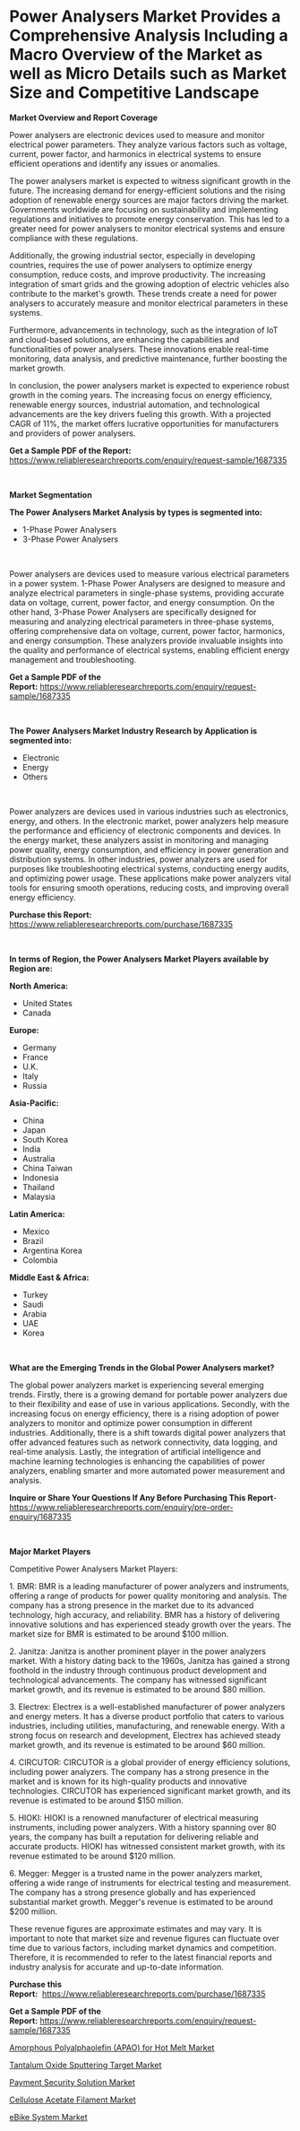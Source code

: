 <p><h1>Power Analysers Market Provides a Comprehensive Analysis Including a Macro Overview of the Market as well as Micro Details such as Market Size and Competitive Landscape</h1></p><p><strong>Market Overview and Report Coverage</strong></p>
<p><p>Power analysers are electronic devices used to measure and monitor electrical power parameters. They analyze various factors such as voltage, current, power factor, and harmonics in electrical systems to ensure efficient operations and identify any issues or anomalies.</p><p>The power analysers market is expected to witness significant growth in the future. The increasing demand for energy-efficient solutions and the rising adoption of renewable energy sources are major factors driving the market. Governments worldwide are focusing on sustainability and implementing regulations and initiatives to promote energy conservation. This has led to a greater need for power analysers to monitor electrical systems and ensure compliance with these regulations.</p><p>Additionally, the growing industrial sector, especially in developing countries, requires the use of power analysers to optimize energy consumption, reduce costs, and improve productivity. The increasing integration of smart grids and the growing adoption of electric vehicles also contribute to the market's growth. These trends create a need for power analysers to accurately measure and monitor electrical parameters in these systems.</p><p>Furthermore, advancements in technology, such as the integration of IoT and cloud-based solutions, are enhancing the capabilities and functionalities of power analysers. These innovations enable real-time monitoring, data analysis, and predictive maintenance, further boosting the market growth.</p><p>In conclusion, the power analysers market is expected to experience robust growth in the coming years. The increasing focus on energy efficiency, renewable energy sources, industrial automation, and technological advancements are the key drivers fueling this growth. With a projected CAGR of 11%, the market offers lucrative opportunities for manufacturers and providers of power analysers.</p></p>
<p><strong>Get a Sample PDF of the Report:</strong> <a href="https://www.reliableresearchreports.com/enquiry/request-sample/1687335">https://www.reliableresearchreports.com/enquiry/request-sample/1687335</a></p>
<p>&nbsp;</p>
<p><strong>Market Segmentation</strong></p>
<p><strong>The Power Analysers Market Analysis by types is segmented into:</strong></p>
<p><ul><li>1-Phase Power Analysers</li><li>3-Phase Power Analysers</li></ul></p>
<p>&nbsp;</p>
<p><p>Power analysers are devices used to measure various electrical parameters in a power system. 1-Phase Power Analysers are designed to measure and analyze electrical parameters in single-phase systems, providing accurate data on voltage, current, power factor, and energy consumption. On the other hand, 3-Phase Power Analysers are specifically designed for measuring and analyzing electrical parameters in three-phase systems, offering comprehensive data on voltage, current, power factor, harmonics, and energy consumption. These analyzers provide invaluable insights into the quality and performance of electrical systems, enabling efficient energy management and troubleshooting.</p></p>
<p><strong>Get a Sample PDF of the Report:</strong>&nbsp;<a href="https://www.reliableresearchreports.com/enquiry/request-sample/1687335">https://www.reliableresearchreports.com/enquiry/request-sample/1687335</a></p>
<p>&nbsp;</p>
<p><strong>The Power Analysers Market Industry Research by Application is segmented into:</strong></p>
<p><ul><li>Electronic</li><li>Energy</li><li>Others</li></ul></p>
<p>&nbsp;</p>
<p><p>Power analyzers are devices used in various industries such as electronics, energy, and others. In the electronic market, power analyzers help measure the performance and efficiency of electronic components and devices. In the energy market, these analyzers assist in monitoring and managing power quality, energy consumption, and efficiency in power generation and distribution systems. In other industries, power analyzers are used for purposes like troubleshooting electrical systems, conducting energy audits, and optimizing power usage. These applications make power analyzers vital tools for ensuring smooth operations, reducing costs, and improving overall energy efficiency.</p></p>
<p><strong>Purchase this Report:</strong>&nbsp; <a href="https://www.reliableresearchreports.com/purchase/1687335">https://www.reliableresearchreports.com/purchase/1687335</a></p>
<p>&nbsp;</p>
<p><strong>In terms of Region, the Power Analysers Market Players available by Region are:</strong></p>
<p>
    <p> <strong> North America: </strong>
        <ul>
            <li>United States</li>
            <li>Canada</li>
        </ul>
        </p> 
    <p> <strong> Europe: </strong>
        <ul>
            <li>Germany</li>
            <li>France</li>
            <li>U.K.</li>
            <li>Italy</li>
            <li>Russia</li>
        </ul>
        </p> 
    <p> <strong> Asia-Pacific: </strong>
        <ul>
            <li>China</li>
            <li>Japan</li>
            <li>South Korea</li>
            <li>India</li>
            <li>Australia</li>
            <li>China Taiwan</li>
            <li>Indonesia</li>
            <li>Thailand</li>
            <li>Malaysia</li>
        </ul>
        </p> 
    <p> <strong> Latin America: </strong>
        <ul>
            <li>Mexico</li>
            <li>Brazil</li>
            <li>Argentina Korea</li>
            <li>Colombia</li>
        </ul>
        </p> 
    <p> <strong> Middle East & Africa: </strong>
        <ul>
            <li>Turkey</li>
            <li>Saudi</li>
            <li>Arabia</li>
            <li>UAE</li>
            <li>Korea</li>
        </ul>
    </p>
    </p>
<p>&nbsp;</p>
<p><strong>What are the Emerging Trends in the Global Power Analysers market?</strong></p>
<p><p>The global power analyzers market is experiencing several emerging trends. Firstly, there is a growing demand for portable power analyzers due to their flexibility and ease of use in various applications. Secondly, with the increasing focus on energy efficiency, there is a rising adoption of power analyzers to monitor and optimize power consumption in different industries. Additionally, there is a shift towards digital power analyzers that offer advanced features such as network connectivity, data logging, and real-time analysis. Lastly, the integration of artificial intelligence and machine learning technologies is enhancing the capabilities of power analyzers, enabling smarter and more automated power measurement and analysis.</p></p>
<p><strong>Inquire or Share Your Questions If Any Before Purchasing This Report</strong>- <a href="https://www.reliableresearchreports.com/enquiry/pre-order-enquiry/1687335">https://www.reliableresearchreports.com/enquiry/pre-order-enquiry/1687335</a></p>
<p>&nbsp;</p>
<p><strong>Major Market Players</strong></p>
<p><p>Competitive Power Analysers Market Players:</p><p>1. BMR: BMR is a leading manufacturer of power analyzers and instruments, offering a range of products for power quality monitoring and analysis. The company has a strong presence in the market due to its advanced technology, high accuracy, and reliability. BMR has a history of delivering innovative solutions and has experienced steady growth over the years. The market size for BMR is estimated to be around $100 million.</p><p>2. Janitza: Janitza is another prominent player in the power analyzers market. With a history dating back to the 1960s, Janitza has gained a strong foothold in the industry through continuous product development and technological advancements. The company has witnessed significant market growth, and its revenue is estimated to be around $80 million.</p><p>3. Electrex: Electrex is a well-established manufacturer of power analyzers and energy meters. It has a diverse product portfolio that caters to various industries, including utilities, manufacturing, and renewable energy. With a strong focus on research and development, Electrex has achieved steady market growth, and its revenue is estimated to be around $60 million.</p><p>4. CIRCUTOR: CIRCUTOR is a global provider of energy efficiency solutions, including power analyzers. The company has a strong presence in the market and is known for its high-quality products and innovative technologies. CIRCUTOR has experienced significant market growth, and its revenue is estimated to be around $150 million.</p><p>5. HIOKI: HIOKI is a renowned manufacturer of electrical measuring instruments, including power analyzers. With a history spanning over 80 years, the company has built a reputation for delivering reliable and accurate products. HIOKI has witnessed consistent market growth, with its revenue estimated to be around $120 million.</p><p>6. Megger: Megger is a trusted name in the power analyzers market, offering a wide range of instruments for electrical testing and measurement. The company has a strong presence globally and has experienced substantial market growth. Megger's revenue is estimated to be around $200 million.</p><p>These revenue figures are approximate estimates and may vary. It is important to note that market size and revenue figures can fluctuate over time due to various factors, including market dynamics and competition. Therefore, it is recommended to refer to the latest financial reports and industry analysis for accurate and up-to-date information.</p></p>
<p><strong>Purchase this Report:</strong>&nbsp;&nbsp;<a href="https://www.reliableresearchreports.com/purchase/1687335">https://www.reliableresearchreports.com/purchase/1687335</a></p>
<p></p>
<p><strong>Get a Sample PDF of the Report:</strong>&nbsp;<a href="https://www.reliableresearchreports.com/enquiry/request-sample/1687335">https://www.reliableresearchreports.com/enquiry/request-sample/1687335</a></p>
<p><p><a href="https://www.linkedin.com/pulse/amorphous-polyalphaolefin-apao-hot-melt-market-challenges/">Amorphous Polyalphaolefin (APAO) for Hot Melt Market</a></p><p><a href="https://medium.com/@skylargrant2023/tantalum-oxide-sputtering-target-market-furnishes-information-on-market-share-market-trends-and-081f8820389c">Tantalum Oxide Sputtering Target Market</a></p><p><a href="https://github.com/GroverBarry/Market-Research-Report-List-2/blob/main/payment-security-solution-market.md">Payment Security Solution Market</a></p><p><a href="https://www.linkedin.com/pulse/cellulose-acetate-filament-market-research-report-unlocks/">Cellulose Acetate Filament Market</a></p><p><a href="https://medium.com/@shanelerde/ebike-system-market-size-and-market-trends-complete-industry-overview-2023-to-2030-99ffc2de502f">eBike System Market</a></p></p>